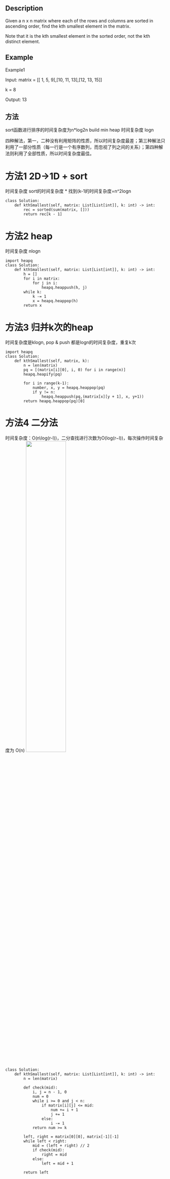 ## Description
Given a n x n matrix where each of the rows and columns are sorted in ascending order, find the kth smallest element in the matrix.

Note that it is the kth smallest element in the sorted order, not the kth distinct element.

## Example
Example1

Input:
matrix = [[ 1,  5,  9],[10, 11, 13],[12, 13, 15]]

k = 8

Output: 13

## 方法
sort函数进行排序的时间复杂度为n*log2n
build min heap 时间复杂度 logn


四种解法，第一，二种没有利用矩阵的性质，所以时间复杂度最差；第三种解法只利用了一部分性质（每一行是一个有序数列，而忽视了列之间的关系）；第四种解法则利用了全部性质，所以时间复杂度最佳。


# 方法1 2D->1D + sort 
时间复杂度 sort的时间复杂度 * 找到(k-1的时间复杂度=n^2logn

```
class Solution:
    def kthSmallest(self, matrix: List[List[int]], k: int) -> int:
        rec = sorted(sum(matrix, []))
        return rec[k - 1]
```

# 方法2 heap 
时间复杂度 nlogn

```
import heapq
class Solution:
    def kthSmallest(self, matrix: List[List[int]], k: int) -> int:
        h = []
        for i in matrix:
            for j in i:
                heapq.heappush(h, j)
        while k:
            k -= 1
            x = heapq.heappop(h)
        return x 
```

# 方法3 归并k次的heap
时间复杂度是klogn, pop & push 都是logn的时间复杂度，重复k次
```
import heapq
class Solution:
    def kthSmallest(self, matrix, k):
        n = len(matrix)
        pq = [(matrix[i][0], i, 0) for i in range(n)]
        heapq.heapify(pq)
        
        for i in range(k-1):
            number, x, y = heapq.heappop(pq)
            if y != n:
                heapq.heappush(pq,(matrix[x][y + 1], x, y+1))
        return heapq.heappop(pq)[0]

```
# 方法4 二分法
时间复杂度：O(n\log(r-l))，二分查找进行次数为O(log(r−l))，每次操作时间复杂度为 O(n)
<img src="https://user-images.githubusercontent.com/60911066/152294319-081d2575-8d1d-42f4-b2e4-ef8f1be2bd11.png" width="50%" height="50%">

```
class Solution:
    def kthSmallest(self, matrix: List[List[int]], k: int) -> int:
        n = len(matrix)

        def check(mid):
            i, j = n - 1, 0
            num = 0
            while i >= 0 and j < n:
                if matrix[i][j] <= mid:
                    num += i + 1
                    j += 1
                else:
                    i -= 1
            return num >= k

        left, right = matrix[0][0], matrix[-1][-1]
        while left < right:
            mid = (left + right) // 2
            if check(mid):
                right = mid
            else:
                left = mid + 1
        
        return left

```

